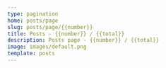 ```yaml
---
type: pagination
home: posts/page
slug: posts/page/{{number}}
title: Posts - {{number}} / {{total}}
description: Posts page - {{number}} / {{total}}  
image: images/default.png
template: posts
---
```

